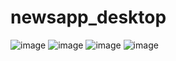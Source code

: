 # newsapp_desktop

![image](https://user-images.githubusercontent.com/42685801/207573880-eac45ab1-726b-41f6-bca4-11b0255c64fb.png)
![image](https://user-images.githubusercontent.com/42685801/207573962-5fc8a6f8-0c6e-48fe-a396-fa0384839a48.png)
![image](https://user-images.githubusercontent.com/42685801/207573977-a51894bf-8a71-4e1a-9a0a-c296568c2e83.png)
![image](https://user-images.githubusercontent.com/42685801/207574001-cc148de9-140b-4356-88f6-0a57cb846b6e.png)
